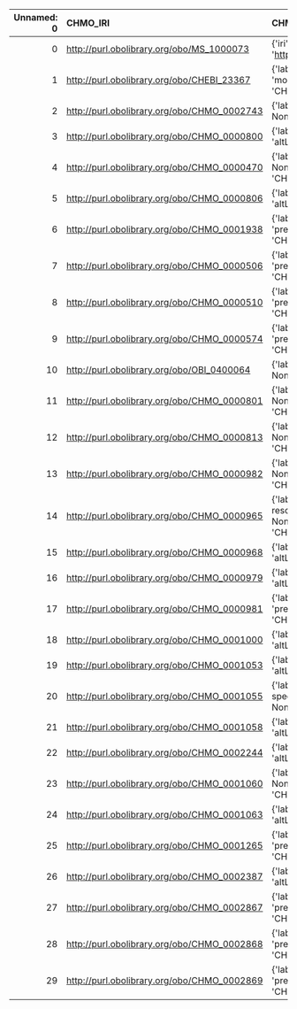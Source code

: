 |   Unnamed: 0 | CHMO_IRI                                    | CHMO_DESC                                                                                                                             | MS_IRI                                    | MS_DESC                                                                  |
|-------------:|:--------------------------------------------|:--------------------------------------------------------------------------------------------------------------------------------------|:------------------------------------------|:-------------------------------------------------------------------------|
|            0 | http://purl.obolibrary.org/obo/MS_1000073   | {'iri': 'http://purl.obolibrary.org/obo/MS_1000073'}                                                                                  | http://purl.obolibrary.org/obo/MS_1000073 | {'iri': 'http://purl.obolibrary.org/obo/MS_1000073'}                     |
|            1 | http://purl.obolibrary.org/obo/CHEBI_23367  | {'label': 'molecular entity', 'prefLabel': 'molecular entity', 'altLabel': None, 'name': 'CHEBI_23367'}                               | http://purl.obolibrary.org/obo/MS_1000881 | {'label': 'molecular entity'}                                            |
|            2 | http://purl.obolibrary.org/obo/CHMO_0002743 | {'label': 'Matrix', 'prefLabel': None, 'altLabel': None, 'name': 'CHMO_0002743'}                                                      | http://purl.obolibrary.org/obo/MS_4000006 | {'label': 'Matrix'}                                                      |
|            3 | http://purl.obolibrary.org/obo/CHMO_0000800 | {'label': 'Spectrum', 'prefLabel': None, 'altLabel': None, 'name': 'CHMO_0000800'}                                                    | http://purl.obolibrary.org/obo/MS_1000442 | {'label': 'Spectrum'}                                                    |
|            4 | http://purl.obolibrary.org/obo/CHMO_0000470 | {'label': 'mass spectrometry', 'prefLabel': None, 'altLabel': None, 'name': 'CHMO_0000470'}                                           | http://purl.obolibrary.org/obo/MS_1000268 | {'label': 'mass spectrometry'}                                           |
|            5 | http://purl.obolibrary.org/obo/CHMO_0000806 | {'label': 'mass spectrum', 'prefLabel': None, 'altLabel': None, 'name': 'CHMO_0000806'}                                               | http://purl.obolibrary.org/obo/MS_1000294 | {'label': 'mass spectrum'}                                               |
|            6 | http://purl.obolibrary.org/obo/CHMO_0001938 | {'label': 'collision-induced dissociation', 'prefLabel': None, 'altLabel': None, 'name': 'CHMO_0001938'}                              | http://purl.obolibrary.org/obo/MS_1000133 | {'label': 'collision-induced dissociation'}                              |
|            7 | http://purl.obolibrary.org/obo/CHMO_0000506 | {'label': 'isotope ratio mass spectrometry', 'prefLabel': None, 'altLabel': None, 'name': 'CHMO_0000506'}                             | http://purl.obolibrary.org/obo/MS_1000263 | {'label': 'isotope ratio mass spectrometry'}                             |
|            8 | http://purl.obolibrary.org/obo/CHMO_0000510 | {'label': 'isotope dilution mass spectrometry', 'prefLabel': None, 'altLabel': None, 'name': 'CHMO_0000510'}                          | http://purl.obolibrary.org/obo/MS_1000220 | {'label': 'isotope dilution mass spectrometry'}                          |
|            9 | http://purl.obolibrary.org/obo/CHMO_0000574 | {'label': 'spark source mass spectrometry', 'prefLabel': None, 'altLabel': None, 'name': 'CHMO_0000574'}                              | http://purl.obolibrary.org/obo/MS_1000283 | {'label': 'spark source mass spectrometry'}                              |
|           10 | http://purl.obolibrary.org/obo/OBI_0400064  | {'label': 'laser', 'prefLabel': None, 'altLabel': None, 'name': 'OBI_0400064'}                                                        | http://purl.obolibrary.org/obo/MS_1000840 | {'label': 'laser'}                                                       |
|           11 | http://purl.obolibrary.org/obo/CHMO_0000801 | {'label': 'absorption spectrum', 'prefLabel': None, 'altLabel': None, 'name': 'CHMO_0000801'}                                         | http://purl.obolibrary.org/obo/MS_1000806 | {'label': 'absorption spectrum'}                                         |
|           12 | http://purl.obolibrary.org/obo/CHMO_0000813 | {'label': 'emission spectrum', 'prefLabel': None, 'altLabel': None, 'name': 'CHMO_0000813'}                                           | http://purl.obolibrary.org/obo/MS_1000805 | {'label': 'emission spectrum'}                                           |
|           13 | http://purl.obolibrary.org/obo/CHMO_0000982 | {'label': 'mass spectrometer', 'prefLabel': None, 'altLabel': None, 'name': 'CHMO_0000982'}                                           | http://purl.obolibrary.org/obo/MS_1000293 | {'label': 'mass spectrometer'}                                           |
|           14 | http://purl.obolibrary.org/obo/CHMO_0000965 | {'label': 'Fourier transform ion cyclotron resonance mass spectrometer', 'prefLabel': None, 'altLabel': None, 'name': 'CHMO_0000965'} | http://purl.obolibrary.org/obo/MS_1000079 | {'label': 'Fourier transform ion cyclotron resonance mass spectrometer'} |
|           15 | http://purl.obolibrary.org/obo/CHMO_0000968 | {'label': 'Orbitrap', 'prefLabel': None, 'altLabel': None, 'name': 'CHMO_0000968'}                                                    | http://purl.obolibrary.org/obo/MS_1000484 | {'label': 'Orbitrap'}                                                    |
|           16 | http://purl.obolibrary.org/obo/CHMO_0000979 | {'label': 'reflectron', 'prefLabel': None, 'altLabel': None, 'name': 'CHMO_0000979'}                                                  | http://purl.obolibrary.org/obo/MS_1000300 | {'label': 'reflectron'}                                                  |
|           17 | http://purl.obolibrary.org/obo/CHMO_0000981 | {'label': 'time-of-flight mass spectrometer', 'prefLabel': None, 'altLabel': None, 'name': 'CHMO_0000981'}                            | http://purl.obolibrary.org/obo/MS_1000287 | {'label': 'time-of-flight mass spectrometer'}                            |
|           18 | http://purl.obolibrary.org/obo/CHMO_0001000 | {'label': 'chromatography', 'prefLabel': None, 'altLabel': None, 'name': 'CHMO_0001000'}                                              | http://purl.obolibrary.org/obo/MS_1000054 | {'label': 'chromatography'}                                              |
|           19 | http://purl.obolibrary.org/obo/CHMO_0001053 | {'label': 'magnetic sector', 'prefLabel': None, 'altLabel': None, 'name': 'CHMO_0001053'}                                             | http://purl.obolibrary.org/obo/MS_1000080 | {'label': 'magnetic sector'}                                             |
|           20 | http://purl.obolibrary.org/obo/CHMO_0001055 | {'label': 'double-focusing mass spectrometer', 'prefLabel': None, 'altLabel': None, 'name': 'CHMO_0001055'}                           | http://purl.obolibrary.org/obo/MS_1000289 | {'label': 'double-focusing mass spectrometer'}                           |
|           21 | http://purl.obolibrary.org/obo/CHMO_0001058 | {'label': 'Faraday cup', 'prefLabel': None, 'altLabel': None, 'name': 'CHMO_0001058'}                                                 | http://purl.obolibrary.org/obo/MS_1000112 | {'label': 'Faraday cup'}                                                 |
|           22 | http://purl.obolibrary.org/obo/CHMO_0002244 | {'label': 'detector', 'prefLabel': None, 'altLabel': None, 'name': 'CHMO_0002244'}                                                    | http://purl.obolibrary.org/obo/MS_1000453 | {'label': 'detector'}                                                    |
|           23 | http://purl.obolibrary.org/obo/CHMO_0001060 | {'label': 'electron multiplier', 'prefLabel': None, 'altLabel': None, 'name': 'CHMO_0001060'}                                         | http://purl.obolibrary.org/obo/MS_1000253 | {'label': 'electron multiplier'}                                         |
|           24 | http://purl.obolibrary.org/obo/CHMO_0001063 | {'label': 'Daly detector', 'prefLabel': None, 'altLabel': None, 'name': 'CHMO_0001063'}                                               | http://purl.obolibrary.org/obo/MS_1000110 | {'label': 'Daly detector'}                                               |
|           25 | http://purl.obolibrary.org/obo/CHMO_0001265 | {'label': 'pyrolysis mass spectrometry', 'prefLabel': None, 'altLabel': None, 'name': 'CHMO_0001265'}                                 | http://purl.obolibrary.org/obo/MS_1000274 | {'label': 'pyrolysis mass spectrometry'}                                 |
|           26 | http://purl.obolibrary.org/obo/CHMO_0002387 | {'label': 'chromatogram', 'prefLabel': None, 'altLabel': None, 'name': 'CHMO_0002387'}                                                | http://purl.obolibrary.org/obo/MS_1000625 | {'label': 'chromatogram'}                                                |
|           27 | http://purl.obolibrary.org/obo/CHMO_0002867 | {'label': 'selected reaction monitoring', 'prefLabel': None, 'altLabel': None, 'name': 'CHMO_0002867'}                                | http://purl.obolibrary.org/obo/MS_1000206 | {'label': 'selected reaction monitoring'}                                |
|           28 | http://purl.obolibrary.org/obo/CHMO_0002868 | {'label': 'consecutive reaction monitoring', 'prefLabel': None, 'altLabel': None, 'name': 'CHMO_0002868'}                             | http://purl.obolibrary.org/obo/MS_1000244 | {'label': 'consecutive reaction monitoring'}                             |
|           29 | http://purl.obolibrary.org/obo/CHMO_0002869 | {'label': 'multiple reaction monitoring', 'prefLabel': None, 'altLabel': None, 'name': 'CHMO_0002869'}                                | http://purl.obolibrary.org/obo/MS_1000099 | {'label': 'multiple reaction monitoring'}                                |